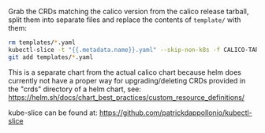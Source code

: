Grab the CRDs matching the calico version from the calico release tarball,
split them into separate files and replace the contents of `template/`
with them:
```bash
rm templates/*.yaml
kubectl-slice -t "{{.metadata.name}}.yaml" --skip-non-k8s -f CALICO-TAR/manifests/crds.yaml -o templates/
git add templates/*.yaml
```

This is a separate chart from the actual calico chart because helm does
currently not have a proper way for upgrading/deleting CRDs provided in the
"crds" directory of a helm chart, see:
https://helm.sh/docs/chart_best_practices/custom_resource_definitions/

kube-slice can be found at: https://github.com/patrickdappollonio/kubectl-slice
